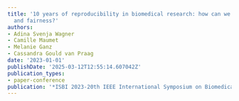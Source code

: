 ```yaml
---
title: '10 years of reproducibility in biomedical research: how can we achieve generalizability
  and fairness?'
authors:
- Adina Svenja Wagner
- Camille Maumet
- Melanie Ganz
- Cassandra Gould van Praag
date: '2023-01-01'
publishDate: '2025-03-12T12:55:14.607042Z'
publication_types:
- paper-conference
publication: '*ISBI 2023-20th IEEE International Symposium on Biomedical Imaging*'
---
```

